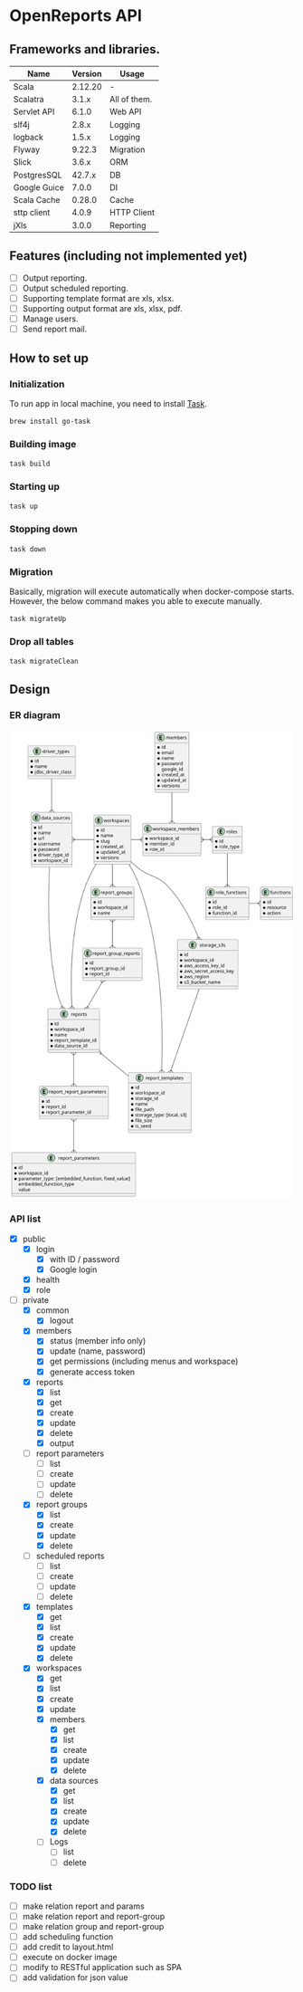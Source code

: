 # OpenReports API
## Frameworks and libraries.

| Name         | Version | Usage        |
|--------------|---------|--------------|
| Scala        | 2.12.20 | -            |
| Scalatra     | 3.1.x   | All of them. |
| Servlet API  | 6.1.0   | Web API      |
| slf4j        | 2.8.x   | Logging      |
| logback      | 1.5.x   | Logging      |
| Flyway       | 9.22.3  | Migration    |
| Slick        | 3.6.x   | ORM          |
| PostgresSQL  | 42.7.x  | DB           |
| Google Guice | 7.0.0   | DI           |
| Scala Cache  | 0.28.0  | Cache        |
| sttp client  | 4.0.9   | HTTP Client  |
| jXls         | 3.0.0   | Reporting |

## Features (including not implemented yet)
- [ ] Output reporting.
- [ ] Output scheduled reporting.
- [ ] Supporting template format are xls, xlsx.
- [ ] Supporting output format are xls, xlsx, pdf.
- [ ] Manage users.
- [ ] Send report mail.

## How to set up

### Initialization

To run app in local machine, you need to install [Task](https://taskfile.dev/installation/).


```shell
brew install go-task
```

### Building image

```shell
task build
```

### Starting up

```shell
task up
```

### Stopping down

```shell
task down
```

### Migration

Basically, migration will execute automatically when docker-compose starts.
However, the below command makes you able to execute manually.

```shell
task migrateUp
```

### Drop all tables

```shell
task migrateClean
```

## Design

### ER diagram

![ERD](./docs/db/diagram.svg)

### API list

- [x] public
  - [x] login
    - [x] with ID / password
    - [x] Google login
  - [x] health
  - [x] role
- [ ] private
  - [x] common
    - [x] logout
  - [x] members
    - [x] status (member info only)
    - [x] update (name, password)
    - [x] get permissions (including menus and workspace)
    - [x] generate access token
  - [x] reports
    - [x] list
    - [x] get
    - [x] create
    - [x] update
    - [x] delete
    - [x] output
  - [ ] report parameters
    - [ ] list
    - [ ] create
    - [ ] update
    - [ ] delete
  - [x] report groups
    - [x] list
    - [x] create
    - [x] update
    - [x] delete
  - [ ] scheduled reports
    - [ ] list
    - [ ] create
    - [ ] update
    - [ ] delete
  - [x] templates
    - [x] get
    - [x] list
    - [x] create
    - [x] update
    - [x] delete
  - [x] workspaces
    - [x] get
    - [x] list
    - [x] create
    - [x] update
    - [x] members
      - [x] get
      - [x] list
      - [x] create
      - [x] update
      - [x] delete
    - [x] data sources
      - [x] get
      - [x] list
      - [x] create
      - [x] update
      - [x] delete
    - [ ] Logs
      - [ ] list
      - [ ] delete

### TODO list
- [ ] make relation report and params
- [ ] make relation report and report-group
- [ ] make relation group and report-group
- [ ] add scheduling function
- [ ] add credit to layout.html
- [ ] execute on docker image
- [ ] modify to RESTful application such as SPA
- [ ] add validation for json value
